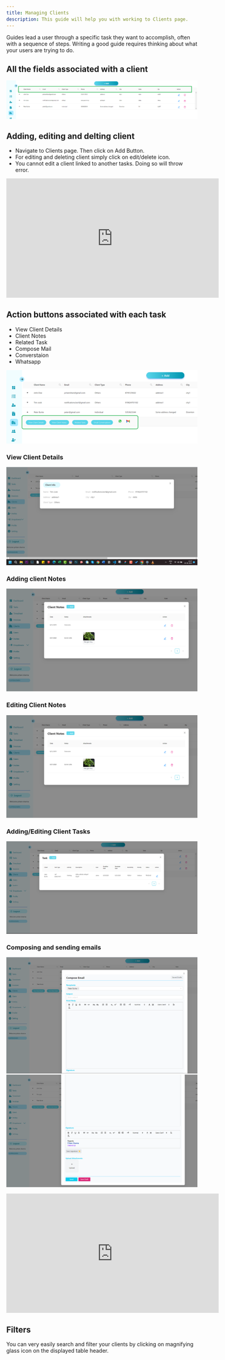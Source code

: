 ```yaml
---
title: Managing Clients
description: This guide will help you with working to Clients page.
---
```


Guides lead a user through a specific task they want to accomplish, often with a sequence of steps.
Writing a good guide requires thinking about what your users are trying to do.

## All the fields associated with a client

![All fields on client page](../../../assets/guides/clients/AllFields.png)


## Adding, editing and delting client
- Navigate to Clients page. Then click on Add Button. 
- For editing and deleting  client simply click on edit/delete icon.
- You cannot edit a client linked to another tasks. Doing so will throw error.

<iframe width="560" height="315" src="https://www.youtube.com/embed/ODX65Y12W94" title="YouTube video player" frameborder="0" allow="accelerometer; autoplay; clipboard-write; encrypted-media; gyroscope; picture-in-picture; web-share" allowfullscreen></iframe>

## Action buttons associated with each task
- View Client Details
- Client Notes
- Related Task
- Compose Mail
- Converstaion
- Whatsapp


![Action buttons](../../../assets/guides/clients/Action.png)

### View Client Details
![Client Details](../../../assets/guides/clients/view-client-details.png)
### Adding client Notes
![Add client notes](../../../assets/guides/clients/adding-client-notes.png)
### Editing Client Notes
![Edit notes](../../../assets/guides/clients/adding-client-notes.png)
### Adding/Editing Client Tasks
![View Client Task](../../../assets/guides/clients/AddingClientTask.png)

### Composing and sending emails
![Compose email](../../../assets/guides/clients/compose-email-1.png)
![Compose email](../../../assets/guides/clients/compose-email-2.png)

<iframe width="560" height="315" src="https://www.youtube.com/embed/LKvWFucd2Ug" title="YouTube video player" frameborder="0" allow="accelerometer; autoplay; clipboard-write; encrypted-media; gyroscope; picture-in-picture; web-share" allowfullscreen></iframe>

## Filters
You can very easily search and filter your clients by clicking on magnifying glass icon on the displayed table header.
